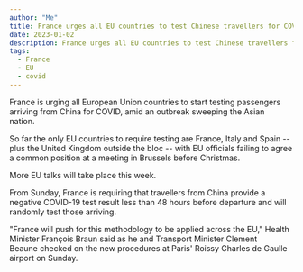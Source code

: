 ```yaml
---
author: "Me"
title: France urges all EU countries to test Chinese travellers for COVID 
date: 2023-01-02
description: France urges all EU countries to test Chinese travellers for COVID 
tags:
  - France
  - EU
  - covid
---
```


France is urging all European Union countries to start testing passengers arriving from China for COVID, amid an outbreak sweeping the Asian nation. 

So far the only EU countries to require testing are France, Italy and Spain -- plus the United Kingdom outside the bloc -- with EU officials failing to agree a common position at a meeting in Brussels before Christmas. 

More EU talks will take place this week. 

From Sunday, France is requiring that travellers from China provide a negative COVID-19 test result less than 48 hours before departure and will randomly test those arriving.

"France will push for this methodology to be applied across the EU," Health Minister François Braun said as he and Transport Minister Clement Beaune checked on the new procedures at Paris' Roissy Charles de Gaulle airport on Sunday.


